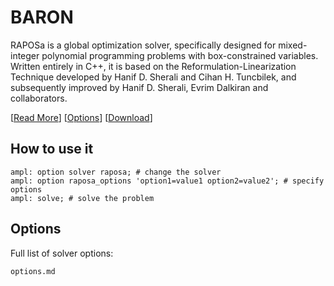 # BARON

RAPOSa is a global optimization solver, specifically designed for mixed-integer polynomial programming problems with box-constrained variables. Written entirely in C++, it is based on the Reformulation-Linearization Technique developed by Hanif D. Sherali and Cihan H. Tuncbilek, and subsequently improved by Hanif D. Sherali, Evrim Dalkiran and collaborators.

[[Read More](https://raposa.usc.es)]
[[Options](options.md)]
[[Download](https://raposa.usc.es/download/)]

## How to use it

```ampl
ampl: option solver raposa; # change the solver
ampl: option raposa_options 'option1=value1 option2=value2'; # specify options
ampl: solve; # solve the problem
```

## Options

Full list of solver options:
```{toctree}
options.md
```

